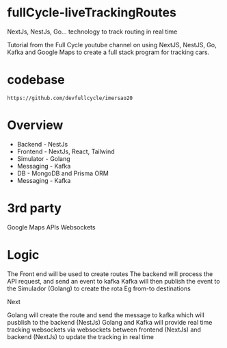 # fullCycle-liveTrackingRoutes
NextJs, NestJs, Go... technology to track routing in real time


Tutorial from the Full Cycle youtube channel on using NextJS, NestJS, Go, Kafka and Google Maps to create a full stack program for tracking cars.


# codebase
`https://github.com/devfullcycle/imersao20`

# Overview
* Backend - NestJs
* Frontend - NextJs, React, Tailwind
* Simulator - Golang
* Messaging - Kafka
* DB - MongoDB and Prisma ORM
* Messaging - Kafka

# 3rd party
Google Maps APIs
Websockets

# Logic
The Front end will be used to create routes
The backend will process the API request, and send an event to kafka
Kafka will then publish the event to the Simulador (Golang) to create the rota Eg from-to destinations

Next

Golang will create the route and send the message to kafka which will pusblish to the backend (NestJs)
Golang and Kafka will provide real time tracking websockets via websockets between 
frontend (NextJs) and backend (NextJs) to update the tracking in real time
